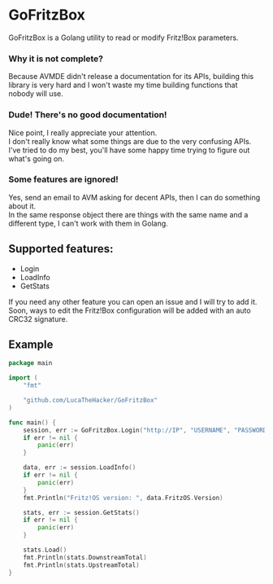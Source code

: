 # GoFritzBox

GoFritzBox is a Golang utility to read or modify Fritz!Box parameters.

### Why it is not complete?
Because AVMDE didn't release a documentation for its APIs, building this library is very hard and I won't waste my time building functions that nobody will use.

### Dude! There's no good documentation!
Nice point, I really appreciate your attention.  
I don't really know what some things are due to the very confusing APIs. I've tried to do my best, you'll have some happy time trying to figure out what's going on.

### Some features are ignored!
Yes, send an email to AVM asking for decent APIs, then I can do something about it.  
In the same response object there are things with the same name and a different type, I can't work with them in Golang.

## Supported features:
* Login
* LoadInfo 
* GetStats

If you need any other feature you can open an issue and I will try to add it.  
Soon, ways to edit the Fritz!Box configuration will be added with an auto CRC32 signature.

## Example
```go
package main

import (
	"fmt"

	"github.com/LucaTheHacker/GoFritzBox"
)

func main() {
	session, err := GoFritzBox.Login("http://IP", "USERNAME", "PASSWORD")
	if err != nil {
		panic(err)
	}

	data, err := session.LoadInfo()
	if err != nil {
		panic(err)
	}
	fmt.Println("Fritz!OS version: ", data.FritzOS.Version)

	stats, err := session.GetStats()
	if err != nil {
		panic(err)
	}

	stats.Load()
	fmt.Println(stats.DownstreamTotal)
	fmt.Println(stats.UpstreamTotal)
}

```
